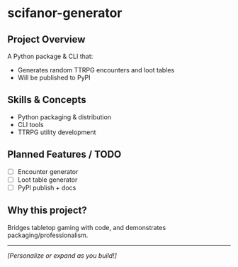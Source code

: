 # scifanor-generator

## Project Overview

A Python package & CLI that:
- Generates random TTRPG encounters and loot tables
- Will be published to PyPI

## Skills & Concepts

- Python packaging & distribution
- CLI tools
- TTRPG utility development

## Planned Features / TODO

- [ ] Encounter generator
- [ ] Loot table generator
- [ ] PyPI publish + docs

## Why this project?

Bridges tabletop gaming with code, and demonstrates packaging/professionalism.

---

_[Personalize or expand as you build!]_
